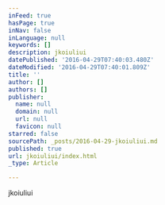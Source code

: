 ```yaml
---
inFeed: true
hasPage: true
inNav: false
inLanguage: null
keywords: []
description: jkoiuliui
datePublished: '2016-04-29T07:40:03.480Z'
dateModified: '2016-04-29T07:40:01.809Z'
title: ''
author: []
authors: []
publisher:
  name: null
  domain: null
  url: null
  favicon: null
starred: false
sourcePath: _posts/2016-04-29-jkoiuliui.md
published: true
url: jkoiuliui/index.html
_type: Article

---
```

jkoiuliui